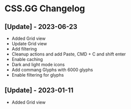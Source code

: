 # CSS.GG Changelog

## [Update] - 2023-06-23

- Added Grid view
- Update Grid view
- Add filtering
- Cleanup actions and add Paste, CMD + C and shift enter
- Enable caching
- Dark and light mode icons
- Add commang Glyphs with 6000 glyphs
- Enable filtering for glyphs

## [Update] - 2023-01-11

- Added Grid view
